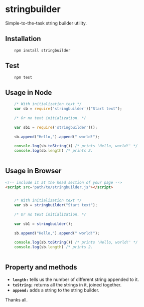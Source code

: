 # stringbuilder
Simple-to-the-task string builder utility.

## Installation

```cli
    npm install stringbuilder
```

## Test

```cli
    npm test
```

## Usage in Node

```javascript
    /* With initialization text */
    var sb = require('stringbuilder')("Start text");
    
    /* Or no text initialization. */
    
    var sb1 = require('stringbuilder')();
    
    sb.append("Hello,").append(" world!");
    
    console.log(sb.toString()) /* prints 'Hello, world!' */
    console.log(sb.length) /* prints 2.
     

```

## Usage in Browser

```html
<!-- include it at the head section of your page -->
<script src='path/to/stringbuilder.js'></script>

```

```javascript

    /* With initialization text */
    var sb = stringbuilder("Start text");
    
    /* Or no text initialization. */
    
    var sb1 = stringbuilder();
    
    sb.append("Hello,").append(" world!");
    
    console.log(sb.toString()) /* prints 'Hello, world!' */
    console.log(sb.length) /* prints 2.
     

```

## Property and methods

- **`length:`** tells us the number of different string appended to it.
- **`toString:`** returns all the strings in it, joined together.
- **`append:`** adds a string to the string builder.


Thanks all.
